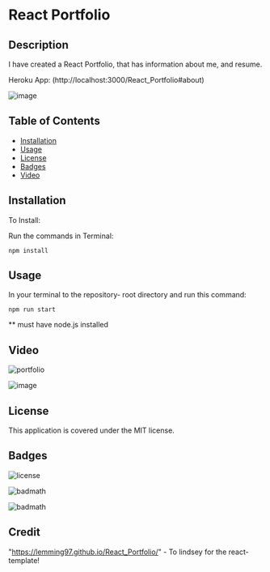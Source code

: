 # React Portfolio

## Description

I have created a React Portfolio, that has information about me, and resume. 

Heroku App:
(http://localhost:3000/React_Portfolio#about)

![image](https://user-images.githubusercontent.com/108504537/213951682-496fd945-1a58-494a-a777-a22fadb7bc13.png)


## Table of Contents

- [Installation](#installation)
- [Usage](#usage)
- [License](#license)
- [Badges](#Badges)
- [Video](#Video)


## Installation

To Install:

Run the commands in Terminal:

```
npm install
```

## Usage

In  your terminal to the repository-  root directory and run this command:
```
npm run start
```
** must have node.js installed 

## Video

![portfolio ](https://user-images.githubusercontent.com/108504537/213952745-ccaeafe3-a42a-4708-9da9-f57dc3fedaa1.gif)

![image](https://user-images.githubusercontent.com/108504537/213952548-9c6e7693-471e-4454-a138-a89aad19eaf5.png)


## License

This application is covered under the MIT license.

## Badges

![license](https://img.shields.io/badge/license-MIT-yellow.svg)

![badmath](https://img.shields.io/github/languages/top/lernantino/badmath)

![badmath](https://img.shields.io/github/repo-size/ajsherrill2/react-portfolio)

## Credit 
"https://lemming97.github.io/React_Portfolio/" - To lindsey for the react-template! 

